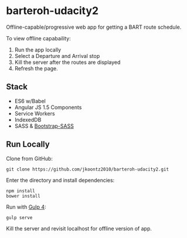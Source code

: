 # barteroh-udacity2
Offline-capable/progressive web app for getting a BART route schedule.

To view offline capabaility: <br>
1. Run the app locally <br>
2. Select a Departure and Arrival stop <br>
3. Kill the server after the routes are displayed <br>
4. Refresh the page. <br>

## Stack
* ES6 w/Babel
* Angular JS 1.5 Components
* Service Workers
* IndexedDB
* SASS & [Bootstrap-SASS](https://github.com/twbs/bootstrap-sass)

## Run Locally

Clone from GitHub:

`git clone https://github.com/jkoontz2010/barteroh-udacity2.git`

Enter the directory and install dependencies:
```
npm install
bower install
```
Run with [Gulp 4](http://gulpjs.com/):

`gulp serve`

Kill the server and revisit localhost for offline version of app.
